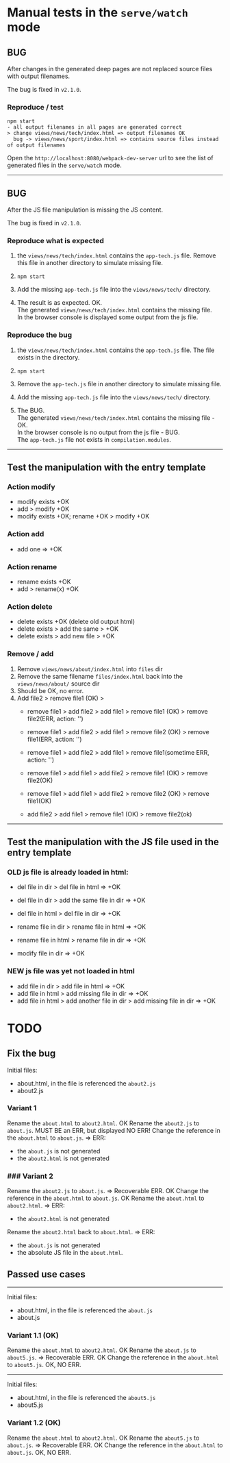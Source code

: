 # Manual tests in the `serve/watch` mode

## BUG

After changes in the generated deep pages are not replaced source files with output filenames.

The bug is fixed in `v2.1.0`.

### Reproduce / test

```
npm start
- all output filenames in all pages are generated correct
> change views/news/tech/index.html => output filenames OK
  bug -> views/news/sport/index.html => contains source files instead of output filenames
```

Open the `http://localhost:8080/webpack-dev-server` url to see the list of generated files in the `serve/watch` mode.

---
##  BUG

After the JS file manipulation is missing the JS content.

The bug is fixed in `v2.1.0`.

### Reproduce what is expected

1. the `views/news/tech/index.html` contains the `app-tech.js` file.
   Remove this file in another directory to simulate missing file.

2. `npm start`

3. Add the missing `app-tech.js` file into the `views/news/tech/` directory.

4. The result is as expected. OK.\
   The generated `views/news/tech/index.html` contains the missing file.\
   In the browser console is displayed some output from the js file.


### Reproduce the bug

1. the `views/news/tech/index.html` contains the `app-tech.js` file.
   The file exists in the directory.

2. `npm start`

3. Remove the `app-tech.js` file in another directory to simulate missing file.
3. Add the missing `app-tech.js` file into the `views/news/tech/` directory.

4. The BUG.\
   The generated `views/news/tech/index.html` contains the missing file - OK.\
   In the browser console is no output from the js file - BUG.\
   The `app-tech.js` file not exists in `compilation.modules`.

---
## Test the manipulation with the entry template

### Action modify

- modify exists +OK
- add > modify +OK
- modify exists +OK; rename +OK > modify +OK

### Action add

- add one => +OK

### Action rename

- rename exists +OK
- add > rename(x) +OK

### Action delete

- delete exists +OK (delete old output html)
- delete exists > add the same > +OK
- delete exists > add new file > +OK

### Remove / add

1. Remove `views/news/about/index.html` into `files` dir
2. Remove the same filename `files/index.html` back into the `views/news/about/` source dir
3. Should be OK, no error.
4. Add file2 > remove file1 (OK) >
   - remove file1 > add file2 > add file1 > remove file1 (OK) > remove file2(ERR, action: '')
   - remove file1 > add file2 > add file1 > remove file2 (OK) > remove file1(ERR, action: '')

   - remove file1 > add file2 > add file1 > remove file1(sometime ERR, action: '')

   - remove file1 > add file1 > add file2 > remove file1 (OK) > remove file2(OK)
   - remove file1 > add file1 > add file2 > remove file2 (OK) > remove file1(OK)
   - add file2 > add file1 > remove file1 (OK) > remove file2(ok)

---
## Test the manipulation with the JS file used in the entry template

### OLD js file is already loaded in html: <script src="app.js"></script>

- del file in dir > del file in html => +OK
- del file in dir > add the same file in dir => +OK
- del file in html > del file in dir => +OK

- rename file in dir > rename file in html => +OK
- rename file in html > rename file in dir => +OK

- modify file in dir => +OK

### NEW js file was yet not loaded in html

- add file in dir > add file in html => +OK
- add file in html > add missing file in dir => +OK
- add file in html > add another file in dir > add missing file in dir => +OK


# TODO

## Fix the bug

Initial files:
- about.html, in the file is referenced the `about2.js`
- about2.js

### Variant 1
Rename the `about.html` to `about2.html`. OK
Rename the `about2.js` to `about.js`. MUST BE an ERR, but displayed NO ERR!
Change the reference in the `about.html` to `about.js`.
  => ERR:
  - the `about.js` is not generated
  - the `about2.html` is not generated

### ### Variant 2
Rename the `about2.js` to `about.js`. => Recoverable ERR. OK
Change the reference in the `about.html` to `about.js`. OK
Rename the `about.html` to `about2.html`.
   => ERR:
   - the `about2.html` is not generated

Rename the `about2.html` back to `about.html`.
   => ERR:
   - the `about.js` is not generated
   - the absolute JS file in the `about.html`.


## Passed use cases

---

Initial files:
- about.html, in the file is referenced the `about.js`
- about.js

### Variant 1.1 (OK)
Rename the `about.html` to `about2.html`. OK
Rename the `about.js` to `about5.js`. => Recoverable ERR. OK
Change the reference in the `about.html` to `about5.js`. OK, NO ERR.

---

Initial files:
- about.html, in the file is referenced the `about5.js`
- about5.js

### Variant 1.2 (OK)

Rename the `about.html` to `about2.html`. OK
Rename the `about5.js` to `about.js`. => Recoverable ERR. OK
Change the reference in the `about.html` to `about.js`. OK, NO ERR.
